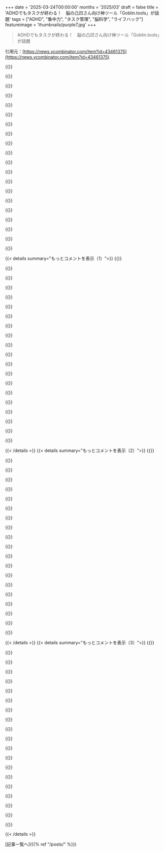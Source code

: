 +++
date = '2025-03-24T00:00:00'
months = '2025/03'
draft = false
title = 'ADHDでもタスクが終わる！　脳の凸凹さん向け神ツール「Goblin.tools」が話題'
tags = ["ADHD", "集中力", "タスク管理", "脳科学", "ライフハック"]
featureimage = 'thumbnails/purple7.jpg'
+++

> ADHDでもタスクが終わる！　脳の凸凹さん向け神ツール「Goblin.tools」が話題

引用元：[https://news.ycombinator.com/item?id=43461375](https://news.ycombinator.com/item?id=43461375)

{{<matomeQuote body="これってちょっと一般化しすぎかも…でもADHDの人ってオンオフ問わず自分のアイデンティティの重要な一部にしがちなんだよね。ADHDって大変なのはわかるけど（自分もそうだし）、理由もなく持ち出されることが多い気がする。<br>例えば、本読んでてぼーっとしちゃったとか、ドア通るときに何か忘れちゃったとか、怒っちゃったとか、考えてること忘れちゃったとか？全部ADHDのせいにするみたいな。<br>YouTubeチャンネルにもADHDの人向けのコンテンツがあるけど、「ADHDだと料理が地獄」とか「ADHDのせいで嘘をつく」とか「ADHDの人向けの音楽」みたいなのばっかり。「集中するための音楽」はどうした？<br>HNでもよく見る光景だわ。" userName="quibono" createdAt="2025-03-24T17:56:57" color="">}}

{{<matomeQuote body="大人になってADHDだって気づいた人に多いと思うなー。最近認知度が上がってきて、そういう人が増えてるし。<br>俺はずっと自分が壊れてると思って生きてきたんだ。社交不安がすごくて、ひどい鬱で、高校の成績も悪くて、人生を楽しめなかった。なんとか周りに悟られないように coping しながら生きてきたけど、それでも強烈な不安と鬱を繰り返してた。<br>数年前にADHDって診断されて、やっと全部繋がったんだよね。不安も鬱も、成績も、一つのことに hyperfocus しちゃうけど、数週間以上集中できないことも。全部説明がついたし、同じように感じてる人がいるってわかった。<br>今は、脳内で何が起きてるかわかるから、自分を責めずに済むようになったし、同じように coping してる人がたくさんいるから頼れる。だから今でも「あー、これADHDのせいだ」って思うことはあるけど、アイデンティティの一部ってよりは、自分の変な quirk の説明がついて安心するって感じかな。仲間がいるってのも大きいし。「ADHDのせい」って言うのは、自分が壊れてるんじゃなくて、違うだけだって言い聞かせてるんだ。違うってことはOKなんだって。" userName="lolinder" createdAt="2025-03-24T18:16:56" color="#ff5c5c">}}

{{<matomeQuote body="正直、俺も昔はあなたと同じように考えてたよ。社会が俺に label を貼ってくれて、それを fight しないことを選んだんだけど、それにはbenefitがあったし。しばらくは diagnosis が問題の explanation になって、新しい purpose を持って生きることができた。<br>でもしばらくして、それだけじゃ足りないって気づいたんだ。true happiness にはたどり着けなかった。だから違う path を選んで、自分の label を全部捨てて、前より happier になった。<br>今でも自分は different だし quirk もあると思ってるけどね。だから実際には前とそんなに変わってないかも。ただ、他の人が使う label を使って自分の different を説明しないだけ。<br>結局、一つの approach が全ての人に当てはまるわけじゃないってことだよね。俺の場合は、それが greater solution への step になっただけ。ADHDの heightened awareness も同じで、knowledge は blessing になることもあるけど（あなたの case みたいに）、awareness が役立つ population は複雑な blob みたいな形をしてるんだよね。clinician とか promoter は、awareness を promote することの blast radius を perfectly round circle だと思ってるんじゃないかな。<br>俺の experience からすると、ADHD って言われるものが cultural shift とか personal growth で変わることもあると思う。ADHD は disorder じゃなくて、 unrelated causes の symptom に近いんじゃないかな。残念ながら terminology は確立されちゃってるけど。<br>health condition の捉え方とか、 description の words の選び方って、自分たちの understanding に profound effect を与えるよね。" userName="throw80521" createdAt="2025-03-24T19:10:56" color="#38d3d3">}}

{{<matomeQuote body="同じこと言おうと思ってた。<br>label があるだけで negative emotion が alleviate されるなら、それって placebo じゃない？<br>もっとたくさんの人が focus と distress の problem を experience してて、自分なりの personal way で coping してると思う。俺も symptom は全部当てはまるけど、label は useless だし、identity になっちゃうから constraining だと思う。それでもベッドから這い出して、colleague に lap されながら good work をして、soap を買うための to-do list を作って、soap なしで一週間過ごすんだよね(笑)。<br>それが俺ってこと。" userName="wnolens" createdAt="2025-03-24T21:19:47" color="">}}

{{<matomeQuote body="＞label があるだけで negative emotion が alleviate されるなら、それって placebo じゃない？<br>これって、「professional と issue について talk するだけで alleviate されるなら、それって placebo じゃない？」って言うのと同じだよね。<br>answer は obviously 「No」で、talk therapy は効果が高い mental health intervention だし。<br>anxiety と depression は thinking way の disorder だから、effective way of thinking を provide すれば、disorder を directly treating してることになる。「maladaptive pattern」の flowchart は meme かもしれないけど、psychology では real concept だし。<br>personal point of view からすると、label が excuse になることもあるけど（そういう人も知ってる）、method が work しないときに「brain がそうじゃないから work しない。success するために method を alter する必要がある」って concrete に point できるのは useful だと思う。<br>[1] https://knowyourmeme.com/memes/maladaptive-pattern" userName="LordDragonfang" createdAt="2025-03-24T23:04:09" color="#785bff">}}

{{<matomeQuote body="俺は post の author じゃないよ。<br>label だけじゃ意味ないと思うけど、label があることで information が keyword search で見つけられるようになるんだよね。<br>＞instead I can learn from and lean on hundreds of thousands of other people who have to cope with the same thing.<br>だから coping strategy を learning して、自分の way を find するより easier になる。<br>knowledge is power。でも power は use して初めて意味がある。<br>once strategy を learning したら、label の power は lose されるのかもね。" userName="_carbyau_" createdAt="2025-03-24T23:48:25" color="">}}

{{<matomeQuote body="＞the label now makes information a keyword search away<br>これって double-edged sword になることもあるよね。特に clear-cut solution がない problem の場合、additional knowledge が misleading になることもある。（これは俺の experience で、他の人のことを speak するつもりはないよ！）<br>例えば、昔は ADHD の language で issue を frame してたんだ。efficiency の lack は faulty executive function の issue だとか、uninterrupted で work できるのは hyperfocus だとか、criticism を accept できないのは rejection sensitive dysphoria の indicator だとか。<br>でも therapy を受けた後、3つのことに気づいたんだ。<br>* executive function に deficit はなかった。stress が executive function の capacity を operate させなくしてただけ。problem は executive function じゃなくて stress relief だった。<br>* 「hyperfocus」は「unchecked stress に coping するために sustained attention を activity に putting すること」の way に過ぎなかった。今は hyperfocus してないけど（3時間以上 work して、food のために only stop すること）、ability を lose したとは思わない。逆に cooking とか cleaning とか socialization とか exercise とか reading とか、variety の activity に participate して actually enjoy する ability を gained したし、activity を start したり stop したりしても、coping mechanism に time を lose しなくなった。<br>* criticism が hurt しなくなった。constructive place から criticism が coming してるって awareness してたら、ignore できる。criticize してくる place に going するのを avoid するようになった。deal の way は understand してたけど、how to act と feel を internalize できなかった。だから dysphoric じゃなくなった。<br>inner peace を gained して、pathological だと思ってた problem が、pathology じゃなかったんだって気づいたんだ。daily stress の aftereffect だっただけ。<br>これらの terms は underlying issue を understand するのに helpful じゃなかったから、ADHD-centric な therapy に months と years と money を spend するより、much greater return を get できたんだ。" userName="throw80521" createdAt="2025-03-25T01:56:13" color="#ff5733">}}

{{<matomeQuote body="＞additional knowledge can end up being misleading<br>absolutely！でも label があれば<br>* meaningful option ができる<br>* 周りの人から hope がもらえる<br>* 孤独じゃないってわかる<br>label は fix してくれるわけじゃないけど、good starting point になる。answer は jump out して grab してくれるわけじゃないから、filter と verify する必要がある。<br>post からすると、manage できたみたいだね。experience を share してくれてありがとう。" userName="_carbyau_" createdAt="2025-03-26T06:12:18" color="#ff5c5c">}}

{{<matomeQuote body="totally agree。good starting point だった。diagnosis を通して access した community でたくさん friend ができたし、今でも good friend だよ。multiple stage がある journey の一部だよね。<br>hammer の shape は thing を hammering down するように compel するけど、sustained effort と creativity で marble を chiseling することもできる。<br>now の point に reach するには、ADHD の therapy に pathologize するのを actively resist する必要があった。<br>「ADHD を identity みたいに treat しないで」って言うのは easy だって言うけど、label の nature は identity みたいに treat するように compel するんだよね。social media で awareness と destigmatization が pushed されてる society に住んでる especially そう。<br>life に other meaning が lack して identity を crave してるときは、「just don't make it your identity」は「just don't be depressed」と同じに聞こえるんだ。<br>metaphor を use すると、chiseling の art は known にならなかったけど、そうしたいって desire してたから、teacher を seek out して preconceived notion を undo する必要があった。actually は therapy を find しただけ。<br>food のために stop する？" userName="throw80521" createdAt="2025-03-26T14:34:39" color="#ff5733">}}

{{<matomeQuote body="You stop for food？" userName="mohaba" createdAt="2025-03-25T03:56:57" color="">}}

{{<matomeQuote body="Russel Barkleyって人が書いた“Leading With ADHD”って本で、ミスった後に自分のADHDを言い訳っぽく言うことで、周りの人に自分の苦労を理解してもらうように勧めてるんだって。言い訳じゃなくて、他の人が簡単にできると思ってることを理解してもらうための手段らしいよ。" userName="sheepscreek" createdAt="2025-03-24T19:02:15" color="">}}

{{<matomeQuote body="診断されてどう変わったの？どんな治療を受けた？行動は変わった？私も同じような経験があるけど、「私もそう」って言われても、具体的にどうしたらいいかわからないんだよね。" userName="mulmen" createdAt="2025-03-24T23:07:08" color="">}}

{{<matomeQuote body="薬は飲んでないんだよねー。お父さんがAdderall飲んでるんだけど、副作用が結構ひどいから、今のところは避けてる。一番変わったのは、自分に対する考え方かな。完璧主義な性格だから、ADHDと相性悪くてさ。何かミスると、ずっと自分を責めて、クヨクヨしてたんだけど、診断されてから“自分”と“ADHD”を分けられるようになって、落ち込んでる時に自分を責めなくなったんだ。そしたら、逆にちゃんと動けるようになったんだよね。" userName="lolinder" createdAt="2025-03-25T21:12:01" color="#785bff">}}

{{<matomeQuote body="＞一つのことに強烈に集中できるけど、数週間以上は集中力が続かないって話、普通のことじゃない？<br>例えば、新しい言語を学ぶことにした人がいるとするじゃん。最初はすごくワクワクして、教科書買ったり、アプリをダウンロードしたり、講座に申し込んだりして、何日も時間を費やす。でも、1～2週間後には、つまらなくなってきて、目標が遠く感じるようになって、他のことに興味が移る。1ヶ月後には、50％の確率で言語学習のことを完全に忘れてしまう。1年以上続く人はごくわずか。それって普通のことだと思うんだよね。ADHDとどう違うの？" userName="welshwelsh" createdAt="2025-03-24T20:52:15" color="">}}

{{<matomeQuote body="ADHD持ちの体験談だよ！<br>1. 難しい問題を集中して解決できるけど、貧乏ゆすりしてたり、手でジェスチャーしてたり、全然関係ないサイトのアドレスを入力してたりする。<br>2. 学生時代は成績優秀だったけど、一番落ち着きがなくて、いつも冗談言ってたり、話してたりして、どんなに怒られても直らなかった。<br>3. ADHDの一番つらいところは、不安定さ。パフォーマンスがすごく変動するし、安定させるのがすごく大変。簡単な作業はすぐに飽きてしまうから、アラームとかカレンダーとかを使って、何とか乗り切ってる。<br>4. ソーシャルメディアとかギャンブルとか、中毒性のあるものにハマりやすい。だから、すごくエネルギーを使って抵抗してる。<br>ADHDの人は大変なんだよ。" userName="hedayet" createdAt="2025-03-24T21:29:40" color="#ff33a1">}}

{{<matomeQuote body="食生活に気を付けてみて。<br>・必須脂肪酸をちゃんと摂る<br>・ビタミン、特にマグネシウムを試す<br>・緑黄色野菜を食べる<br>・加工された砂糖とアルコールは極力控える<br>あと、運動も大事。30分から1時間歩くだけでも違うと思うよ。大変だけど、自分の体を知ることが、パフォーマンスと安定性を高めることに繋がると思う。応援してるよ！" userName="MrMcCall" createdAt="2025-03-24T23:14:06" color="">}}

{{<matomeQuote body="確かに、食生活はすごく大事だよね。ADHDの私も、栄養が足りてないと調子が悪くなる。でも、食生活に気を付けてもADHDが治るわけじゃないってことを覚えておいてほしい。食生活を改善すればADHDが治るって言いたいわけじゃないんだけど、ADHDを“ただの怠け”だと思ってる人が、同じようなアドバイスをしてくることがあるから。「…ちゃんとやれば、普通になれるよ！」みたいなね。だから、おすすめの食生活を推奨すると同時に、過度な期待はしないように注意してほしい。" userName="danaris" createdAt="2025-03-24T23:27:40" color="#ff33a1">}}

{{<matomeQuote body="ADHDの人に「気を付けて」って言うのは、まるで下半身不随の人に「足元に気を付けて」って言ってるのと同じだよ。" userName="protocolture" createdAt="2025-03-24T23:24:15" color="">}}

{{<matomeQuote body="それ、俺もやってるよ。<br>俺もADHDって診断されてるんだ。<br>ありがたいことに、妻が支えてくれてる。妻がいなかったら、もっと大変だったと思うけど、一人だったらチェックリストとか使うしかないかな。<br>20代の頃からADHDで、もう30年以上付き合ってるんだ。" userName="MrMcCall" createdAt="2025-03-25T04:59:20" color="">}}

{{<matomeQuote body="ADHD当事者かそう主張する人だと思ったよ。<br>ADHDを自称する人たちが有害な「アドバイス」を垂れ流しているのをよく見かけるから。<br>ある時、年配のADHD患者が若いADHD患者に、保存料をカットして瞑想しろとアドバイスしてた。<br>葉物野菜と注意することは、ほとんど気休めだよ。それがあなたに効いたのは素晴らしいことだけど、医療機関を受診させるべき。" userName="protocolture" createdAt="2025-03-25T05:44:19" color="">}}

{{< details summary="もっとコメントを表示（1）">}}
{{<matomeQuote body="もしかして、あんたってただの嫌な奴なんじゃないの？　昔、Adderallの処方箋のために精神科医にかかってたけど、その医者は患者が自殺したせいで引退させられたんだよね。でも、それは俺がAdderallをやめて、自分の問題を自分で解決する方法を学んだずっと後の話。ま、頑張ってね。ちゃんと診てくれる医者を見つけて、自分の本当の問題を評価してもらいなよ。" userName="MrMcCall" createdAt="2025-03-25T09:10:42" color="">}}

{{<matomeQuote body="瞑想には、山ほど科学的な文献があるんだよ。それを、ちょっとマシなだけのvagina crystalsと同列に扱うなんて、少なくとも半世紀にわたる研究を侮辱してるよ。瞑想はADHDの人にとって、特に適切な薬と組み合わせれば、役に立つんだから。" userName="emptysongglass" createdAt="2025-03-25T14:01:32" color="">}}

{{<matomeQuote body="間違ってないけど、不可能じゃないよー！　それにマジで役に立つ！　昔はそのアドバイスに従ってたし、今はスランプだけど、本当に大事だって言える。薬はやり遂げる可能性を高めてくれて、良い結果が積み重なるんだ。" userName="xanth" createdAt="2025-03-25T00:37:37" color="#38d3d3">}}

{{<matomeQuote body="＞but its not impossible<br>いや、実際には不可能だよ。ADHDってのは、注意のメカニズム全体が欠陥品だってことなんだから。意識して何かに集中することはできるけど、一貫してとか、長い時間とかは無理。それがハンディキャップ。努力が足りないとか、とっておきの方法を見つければいいとか、そういう問題じゃない。ADHDの人は普通の人とは違う働き方をするし、今のところ解決策はない。" userName="Doxin" createdAt="2025-03-25T07:58:47" color="#785bff">}}

{{<matomeQuote body="おい、ADHD当事者だけど、不可能じゃないし、そう言うことでみんなを被害者扱いするのはやめてくれ。1日に10時間瞑想するとか、マジな解決策もあるんだぞ。ずっと続くわけじゃないけど、マジで小説を最後まで読めるようになるんだ。でも、そこまでやらなくても8割の効果は得られる。効果的なやり方で刺激のハードルを下げればいい。常に新しいものを求める（スマホとかで刺激を求める）のは症状を悪化させる。ADHDを自称するのが行き過ぎなんだよ。薬だけが解決策じゃない。" userName="emptysongglass" createdAt="2025-03-25T13:59:16" color="#45d325">}}

{{<matomeQuote body="高校時代、落ち着きがない、行動が一貫しない、集中できないってことで、スクールカウンセラーに紹介されたんだ。もしその人がADHDに気づいて、検査を受けさせてくれてたら、今よりずっとマシだったはず。代わりに、あんたが言ってるのと同じアドバイスをされたけど、何も変わらなかった。そのカウンセラーは、紹介先のフード/ウェルネス/スピリチュアル系の店を経営してたから、さらに最悪。今は薬を飲んでるから、そういうのを思い出すとマジで腹立つ。善意でアドバイスしてるんだろうけど、薬の代わりには絶対にならない。" userName="protocolture" createdAt="2025-03-24T23:23:15" color="#45d325">}}

{{<matomeQuote body="腕が折れてる人に、カルシウムをたくさん摂れって言うようなもんだよな。もちろん、それも大事だけど、まずは腕を吊るのが一番大事だよね。そういうつもりじゃないのかもしれないけど、この投稿はオーガニックとか自然派とか、そういう感じのフワフワしたやつがプンプンする。" userName="idiotsecant" createdAt="2025-03-24T23:53:42" color="">}}

{{<matomeQuote body="公衆衛生におけるレッテル貼りは、まさにそういう理由で問題なんだよね。でも、ADHDってのは、自覚があるかないかにかかわらず、自分のアイデンティティの重要な一部なんだよ。" userName="conradev" createdAt="2025-03-24T18:38:47" color="">}}

{{<matomeQuote body="そういうの信じるのやめたらマジで人生良くなったわ。なんかスピリチュアルな西洋のニセ宗教みたいだし、そういう肩書き振りかざしてるやつマジ無理。" userName="MarcelOlsz" createdAt="2025-03-24T18:51:27" color="">}}

{{<matomeQuote body="マジそれな。最近マジで何にでもレッテル貼りたがるよね。今日たまたま新聞で自己診断がどれだけ有害かって記事見たわ（特にgen Zとかalpha世代がTikTok経由でやってるやつ）。ADHDの事初めて説明された時、マジで「え？小学生が6時間も教室で座ってるの好きじゃない？それって普通じゃね？」って思ったわ。元ADHDだけど、もう全然気にしない。とにかく頑張って、趣味続けてれば、どんな”レッテル”貼られようが何でもできる。" userName="fullstackchris" createdAt="2025-03-24T21:44:21" color="">}}

{{<matomeQuote body="ADHDってのは二択じゃないってことマジで覚えててほしい。単一のスペクトラムですらないし。実行機能に関連する症状の集まりで、人によって症状の出方も全然違うんだよね。（全部は覚えてないけど、俺は半分くらいの症状が結構出てるし、他のADHDの人がマジで苦労してる症状が全然ないこともある。）だから、「気にしないで頑張ってれば何でもできる」ってのは、ADHDの人全員に当てはまるわけじゃない。<br>ADHDの人に一番ダメなアドバイスは「俺がやった通りにすれば問題ない」って言うこと。ましてや「無視する」なんてマジで最悪。一番良いアドバイスは「ADHDが自分にとって何を意味するのか理解すること」。その知識を使って、問題点をどう軽減するか考える。薬が必要な人もいるし、俺みたいに個別の症状に対処したり、他の症状とは付き合っていく人もいる。" userName="danaris" createdAt="2025-03-24T23:36:00" color="#785bff">}}

{{<matomeQuote body="これは典型的な選択バイアスだよね。ADHDの事話してる人は目立つけど、話してない人は聞こえてこない。でもADHDって人口の約30％に影響を与えてるんだよ。そのうちのほんの少しでも、発見について大騒ぎしてたら、ネット上にはADHDの話があふれることになる。<br>ミレニアル世代（少なくとも俺の世代）が、歴史上最も自己認識の高い世代の一つであることも関係してるかも（同時にちょっと自己中心的だけど）。俺もADHDの疑いがあって（「多くの兆候」があるけど、スウェーデンでは診断がマイナスになる可能性があるから正式な診断は受けてない）、自分が怠け者なわけじゃなくて、実行機能に問題があるかもしれないって知ってマジで救われた。それを踏まえて対策すれば、少なくとも部分的には克服できる。<br>社会から「潜在能力を発揮できてない」とか「サボってる」ってレッテル貼られてる人のストレスはマジでヤバいから、解放感を感じて解決策を探す人が多いのも理解できる。" userName="dijit" createdAt="2025-03-24T18:10:32" color="#45d325">}}

{{<matomeQuote body="ADHDの有病率は5～10％くらいだと思うよ。信頼できる情報源だとその数字が多いよね。<br>とはいえ、あなたの他の意見には共感できるし、主張も筋が通ってる。" userName="dwaltrip" createdAt="2025-03-24T20:13:36" color="">}}

{{<matomeQuote body="正確な数字はわからないけど、人口の25％が未診断のADHDだっていう記事を読んだことあるよ。<br>https://wexnermedical.osu.edu/mediaroom/pressreleaselisting/…" userName="dijit" createdAt="2025-03-24T20:23:09" color="">}}

{{<matomeQuote body="有病率がこれだけ高いと、本当に神経学的に普通じゃないって言えるのかな？<br>よく見落とされがちなのは、ADHDは自然に発生する一般的な表現型で、オフィスワークの文化や現代の管理された学校制度（人が不自然に長時間座って、不安を誘発する問題解決に一日中集中させられる）とは相性が悪いってこと。そんなの普通じゃないし、燃え尽き症候群になるのは当然。それなのに、システムを変えるんじゃなくて、薬で抑え込もうとするのが今のやり方。しかもそれが悲惨な結果になることもある。" userName="h0l0cube" createdAt="2025-03-25T03:30:42" color="#ff33a1">}}

{{<matomeQuote body="人口の30％が共有する特性を病理化するのが当たり前になってるのって、なんか変じゃない？" userName="nsagent" createdAt="2025-03-24T19:42:20" color="">}}

{{<matomeQuote body="＞ADHDの人（オンラインでもオフラインでも）が、それを自分のアイデンティティの一部にしてるのを見るけど<br>正直な疑問なんだけど：それって何か問題ある？自分のアイデンティティの一部にするのは、それを他の人に知ってほしいからで、色んな理由があると思うんだよね。<br>そうしたいなら、アイデンティティの一部にすべきじゃない理由ってある？" userName="no_wizard" createdAt="2025-03-24T19:04:46" color="#ff33a1">}}

{{<matomeQuote body="ADHDの人マジで多いと思う（最初の推定よりずっと）。人口の50％以上がニューロダイバージェントなんじゃないかな（もしくは、ニューロダイバージェントの人が集まりやすいから、周りの人がみんなそう見えるだけかも）。" userName="XCSme" createdAt="2025-03-24T22:55:19" color="">}}

{{<matomeQuote body="ADHDでスペクトラム持ちだけど、リストだけのアプリじゃ、常に注意をそらす肩の上の酔っぱらい猿を黙らせられないんだよねー。Goblin.toolsは、もっと違う売り込み方をして、神経典型の人もターゲットにした方がいいと思うな。#my2cents" userName="BaudouinVH" createdAt="2025-03-24T16:01:53" color="">}}

{{<matomeQuote body="ゲーム化とか細分化しても、皿洗いとかドキュメント作成が、今月の興味より面白くなることはないんだよねー、残念ながら。薬なしじゃマジ無理ゲー。" userName="mvieira38" createdAt="2025-03-24T19:23:37" color="#45d325">}}


{{< /details >}}
{{< details summary="もっとコメントを表示（2）">}}
{{<matomeQuote body="結局、自分なりの小さなツールを作ることにしたんだ。<br>もう何年もYouTubeでバイノーラルビート、特に40Hzのやつで頭をクリアにしてる。<br>気づいたのは、集中を邪魔するノイズの多くが、頭や背中の筋肉の緊張や、座っている時の姿勢の不安定さから来てるってこと。それで、色んな周波数の音を混ぜられるダッシュボードを作ったんだよね。めっちゃ試してて、ノイズを消して作業スペースを作るのに手放せない。<br>効果があるかの簡単な判断基準は、「これって助けになる？邪魔になる？」ってこと。<br>調子がいい日は、脳みそをマッサージしてるみたいで、めちゃくちゃ集中できるんだ。<br>https://1ps0.github.io/binaural<br>Firefoxで使う時は、リポジトリから直接ファイル読み込んでね。Audiocontextポリシーで解決できてない問題があるんだ。モバイルとか他の環境なら大丈夫だと思う。<br>" userName="oriel" createdAt="2025-03-25T14:08:19" color="#38d3d3">}}

{{<matomeQuote body="ADHDとスペクトラム持ちだけど、めっちゃ同意。" userName="dirtyfrenchman" createdAt="2025-03-24T20:50:34" color="#38d3d3">}}

{{<matomeQuote body="それな。色々試したけど、ほとんどがタスクプランナーで、いつも基本的な機能が足りないんだよねー。" userName="y42" createdAt="2025-03-24T18:00:14" color="">}}

{{<matomeQuote body="みんなに足りない基本的な機能って何？" userName="NationOfJoe" createdAt="2025-03-24T23:19:39" color="">}}

{{<matomeQuote body="まずは基本的なことから。<br>必要なのは、統合されたアプリ。ウェブサイトじゃなくて、スタンドアロンのアプリでもなくて。Androidにシームレスに統合されるべき。Webインターフェースはメンテナンス用ならOK。でもアプリ自体は、スマホの一部として不可欠じゃないと。タスクバーとかに表示されてほしい。回り道なしで。<br>Outlook/Gmailとの連携も必須。情報が同期されるように。12個目の整理アプリじゃなくて、マインドパイルを増やさないように。<br>もちろんシンプルであるべき。派手なインターフェースじゃなくて、UI要素も少なめで、キラキラしたのとかマジ勘弁。<br>あと、特に欲しい機能は、タスクがどれくらい遅れているかを表示するリマインダー。例えば、「植物に水をやる」ってタスクが2日ごとにあるとする。チェックを外さないと、遅延日数が増えていくみたいな。" userName="y42" createdAt="2025-03-25T18:15:55" color="#45d325">}}

{{<matomeQuote body="https://tasks.org/　これ、ほとんどの要件満たしてるよ。<br>＞With one exception, as I don't know what you mean by ”Visible in my taskbar and stuff like need”.<br>例外が一つあって、「タスクバーに表示」ってのがよくわからん。スマホにタスクバーはないけど、デスクトップのことなら、同期で解決できる。デスクトップアプリで同期されたタスクにアクセスするってこと。<br>配偶者とタスクリストを共有してる。<br>個人的なリマインダーとかタスクは全部このアプリで管理してる。繰り返しタスクもたくさん使う。期日超過日数を明確にカウントはしないけど、期日でソートできるし、期日超過日数後に通知を再トリガーできる。<br>植物に毎日水をやる必要はないよね。もし厳密な実装にこだわりたいなら、頑張って！そうでなければ、水浸しにした経験からすると、完了後4～10日後を期日、1～3日前を開始日とする繰り返しタスクにすれば、最後に完了してから数日後にまた表示されるし、完了するまでの猶予期間もできる。チェック”tire pressure”のタスクが完了後X週間後に繰り返すようにしてる。開始日は、次の期日の何日前から表示されるかを制御する。開始日以降は、タスクを完了する場所にいるときに場所ベースの通知を受け取る。" userName="me-vs-cat" createdAt="2025-03-26T00:03:14" color="#ff5733">}}

{{<matomeQuote body="めっちゃ良さそう！でも…iOS版がない。" userName="fivestones" createdAt="2025-03-28T13:20:50" color="">}}

{{<matomeQuote body="返信したコメントはAndroidについて言及していて、Appleについては言及していなかった。" userName="me-vs-cat" createdAt="2025-03-29T01:12:41" color="">}}

{{<matomeQuote body="俺は診断されてるわけじゃないけど、Magic ToDoのおかげで有料ユーザーなんだよねー。そんなに頻繁に使うわけじゃないんだけどさ。マジで魔法みたいで、LLMがちょっと変わった使い方で何ができるかのデモとして使うことが多いかな。" userName="gcanyon" createdAt="2025-03-25T01:00:08" color="#45d325">}}

{{<matomeQuote body="めっちゃNTだけど、Magic Todo試してみて感動したわ。これマジでテックのすごい応用例だと思う。" userName="xp84" createdAt="2025-03-25T03:23:25" color="#785bff">}}

{{<matomeQuote body="うちのニューロ典型の家族も、スペクトラムの人も、goblin chef toolが大好きだって言ってるよ。" userName="r00fus" createdAt="2025-03-24T20:29:53" color="">}}

{{<matomeQuote body="メニューには他のツールもあるよ。" userName="laurentlbm" createdAt="2025-03-24T21:21:00" color="">}}

{{<matomeQuote body="＞goblin.toolsは、AI、ソフトウェア、データエンジニアのBram De Buyserによって書かれ、メンテナンスされてるんだって。って書いてあるけど、セミコロンとオックスフォードコンマは必須じゃないけど、AIの名前をつけて擬人化してるのかと思っちゃった。" userName="scubbo" createdAt="2025-03-24T19:31:03" color="">}}

{{<matomeQuote body="あなたの反応がオックスフォードコンマの存在意義を証明してるねー。こういう混乱をなくすためなんだから。絶対”...Buyser、AI、ソフトウェア、データエンジニア”って書くべきだったんだよ。オックスフォードコンマを使うべき理由はたくさんあるのに、デフォルトで教えられてないのが不思議。" userName="Trixter" createdAt="2025-03-25T18:09:57" color="">}}

{{<matomeQuote body="セミコロンを入れたのは、たとえあなたが書いた文でも、garden-path parsingされやすいから。読む人によっては”BuyserとAIとソフトウェアと…あれ？データエンジニアには冠詞がないから、戻って読み直さなきゃ”ってなるかもね！（ただの文法オタクの戯言だよー。2段落目には同意！）" userName="scubbo" createdAt="2025-03-25T21:13:35" color="">}}

{{<matomeQuote body="細かすぎる指摘、大歓迎だよ:-) セミコロンは創造的な選択、コンマは技術的な要件だといつも思ってるから、こう返信したんだ。" userName="Trixter" createdAt="2025-03-26T19:11:39" color="">}}

{{<matomeQuote body="私はニューロダイバージェントなんだけど、このウェブサイト（善意から作られてるんだろうけど）はカオスで、提供するものが多すぎる気がする（作者もニューロダイバージェントだと思うけど:））。だから、TODOリストから何かをする代わりに、professor modeを試してみたい。<br>よくある「リストを拡大する」機能は大抵期待外れ。LLMモデルの方が良いかも。例えば、「take out the trash」を8つのステップに分割したけど、自閉症の人でも細かすぎ。" userName="stared" createdAt="2025-03-24T16:17:08" color="#ff5c5c">}}

{{<matomeQuote body="パイを食べるのを分解するように頼んだら、こうなったよ：パイを選ぶ<br>必要な道具（フォーク、皿、ナプキン）を用意する<br>パイを皿に置く<br>パイを一切れ切る<br>フォークで一切れを掴む<br>一切れを口に運ぶ<br>パイを一口食べる<br>味を噛んで味わう<br>終わるまで繰り返す<br>残りを責任を持って処分する<br>道具と皿を洗う<br>バカげた例だけど、これだと基本的なタスクがもっと難しく感じる。" userName="huvarda" createdAt="2025-03-24T16:25:53" color="">}}

{{<matomeQuote body="プロンプトの右にある辛さレベル（詳細度）を調整できるよ。一番低いレベルだと「パイを選ぶ」「フォークか手でつかむ」「パイを一切れ取る」「口に運ぶ」「噛んで飲み込む」ってなる。ちょっとやりすぎかもだけど、パイを食べるのにToDoリストを使うのもどうかと思うな。「get a haircut」とか「Paint a room in my house」は結構いい感じに分解されてたよ。こういうタスクの方が、eat a pieよりステップごとの分解に向いてると思う。" userName="ziddoap" createdAt="2025-03-24T16:33:49" color="">}}

{{<matomeQuote body="＞still probably a bit much<br>たしかにちょっと細かすぎるかもね。<br>それよりも気になるのは、手順が細かすぎるのに、OPのリストにあったお皿の準備とかゴミの処理みたいな、実際に必要なステップが抜けてるところかな。" userName="BigGreenJorts" createdAt="2025-03-24T17:48:21" color="">}}


{{< /details >}}
{{< details summary="もっとコメントを表示（3）">}}
{{<matomeQuote body="それ、すごくいいと思う。調子が悪い日によくChatGPTに、タスクやレシピを一番シンプルで具体的なステップに分解してもらうんだよね。精神的なエネルギーが低いときに、”当たり前”のことが当たり前に思えなくなって、何も考えずにできる形に分解してもらう必要があるんだ。まるで昔のBASICのプログラムを、小さく自己完結した関数に分割するみたい。コードの行数は増えるかもしれないけど、一度に一つの関数だけを考えればいいから、シンプルで処理しやすくなるんだ。" userName="sundarurfriend" createdAt="2025-03-24T18:08:42" color="#ff33a1">}}

{{<matomeQuote body="ちょっと違うけど、フリオ・コルタサルの「階段の昇り方」っていうのがあってねー。https://doarchstairs2016.wordpress.com/wp-content/uploads/20..." userName="flobosg" createdAt="2025-03-24T17:13:52" color="">}}

{{<matomeQuote body="本気のすごい分解が見たいなら、カール・セーガンがアップルパイをゼロから作る方法を見てみるといいよ。" userName="n4r9" createdAt="2025-03-24T16:34:09" color="">}}

{{<matomeQuote body="それ、聞いてみたんだけど、「宇宙とその基本法則を概念化して、物質とエネルギーの枠組みを作る」のに必要な時間の見積もりを拒否されたよ。" userName="gs17" createdAt="2025-03-25T04:01:23" color="#785bff">}}

{{<matomeQuote body="で、もし時間の見積もりを頼んだら、その一切れを食べるのに何時間もかかるって言い出すかもね。（アプリをバカにしてるわけじゃないよ、アイデアは好きだよ。ただ、見積もり機能が面白いなって思っただけ）" userName="gs17" createdAt="2025-03-25T03:57:23" color="">}}

{{<matomeQuote body="30以上のステップで水を沸騰させるプロセスを読んで楽しかったよ。”水が沸騰するのを待つ”とか書いてあって、最後のステップは”全ステップを見直す”だった。" userName="Groxx" createdAt="2025-03-25T03:58:51" color="#ff5c5c">}}

{{<matomeQuote body="へー、この指示面白いねー。フォークでパイを一切れ丸ごと持ち上げて、かじりつけってことかな？" userName="edaemon" createdAt="2025-03-24T19:40:27" color="">}}

{{<matomeQuote body="パイを食べるのがめっちゃ大変そうに聞こえるから、途中で諦めそう。というか、その前に気が散っちゃうかも。" userName="layer8" createdAt="2025-03-24T19:00:47" color="">}}

{{<matomeQuote body="LLMって、マジでこういう用途にピッタリだよね。空白のページを開くのって、めっちゃエネルギー使うじゃん？　LLMが間違ってても、全然OKだと思うんだ。だって、間違ったリストを直す方が、イチから自分で始めるより、ずっと楽じゃん。" userName="kixiQu" createdAt="2025-03-24T16:17:17" color="#785bff">}}

{{<matomeQuote body="Llamaを色々試してたら、メールの文章作成にめっちゃ使えることに気づいたんだよね。メールの内容を説明すると、構成案を作ってくれるの。それがあれば、全然やる気が出ない時でも、書き直すくらいならできるんだ。たまに、違うスタイルで書き直させて、さらにそれを手動で修正したりもするよ。" userName="p_l" createdAt="2025-03-24T17:35:06" color="#ff5733">}}

{{<matomeQuote body="これ、ちょっと気になるかも。「風呂掃除」を分解してもらったら、めっちゃ合理的な手順が出てきたよ。ただ、時間Estimatorがちょっとアレかも。3時間25分って出たけど、普段は40分くらいで終わるんだよね。簡単なタスクだと、時間がめっちゃ盛られるみたい。タスクを細かくしすぎるとダメかもね。全体のEstimatorと、サブタスクごとのEstimatorを比較検討させるといいかも。" userName="senkora" createdAt="2025-03-24T16:34:26" color="#ff33a1">}}

{{<matomeQuote body="おーい！　TickTickと連携するやつ、俺も作ったことあるんだ！　https://github.com/Podginator/TickGPTick　アップデートが必要だけど、Goblin toolsみたいにタスクを分解できるタグを設定できるんだ。" userName="podgietaru" createdAt="2025-03-24T20:10:49" color="#ff5733">}}

{{<matomeQuote body="最近TickTickを使い始めたんだけど、これと連携できたら最高じゃんって思ったんだよね。もう作った人がいるなんて、マジ感謝！　もしよかったら、TickTick APIを使った感想を聞かせてほしいな。毎日繰り返すタスクが、明日以降のアクションに関係なくても「明日」の見出しに表示されて邪魔とか、色々不満があって、自分でダッシュボード作ろうか迷ってるんだ。" userName="LordDragonfang" createdAt="2025-03-24T23:26:59" color="">}}

{{<matomeQuote body="ClickUpには、もうこれと同じ機能が標準装備されてるんだよね。マジで助かる！" userName="deathtrader666" createdAt="2025-03-25T11:03:46" color="#ff33a1">}}

{{<matomeQuote body="マジ最高。AIが、俺の足りない実行機能を補ってくれるのか。あとは、使うのを忘れないようにするだけだな…" userName="shmageggy" createdAt="2025-03-24T15:43:49" color="#38d3d3">}}

{{<matomeQuote body="多様性はチームを強くするけど、コミュニケーションを難しくするよね。人口の20%はニューロダイバーシティ（神経多様性）で、普通の人とは違うんだ。そこに文化の違いも加わるし。「The Judge」を見つけた時は、マジ感動したよ。これがあれば、メールとかチャットで誤解が生まれた時でも、安心だね。" userName="olivergeorge" createdAt="2025-03-24T23:02:59" color="#45d325">}}

{{<matomeQuote body="これ、マジいいね。自動でタスクを分解してくれるのはクールだけど、削除ボタンをインラインに移動してほしいな。サブアイテムがある場合は確認ダイアログを表示して、ない場合はそのまま削除で。10個サブアイテムが生成されたけど、5個しか関係なかったんだよね。でも、削除するには、一つずつドロップダウンを開いて削除しないといけないのが面倒。" userName="0000000000100" createdAt="2025-03-24T18:00:38" color="">}}

{{<matomeQuote body="Estimatorに聞いてみた。「スペースシャトルを作るのにどれくらいかかる？」→”5～10年”「タイムマシンを作るのにどれくらいかかる？」→”5～50年”「アメリカの統治システムを崩壊させて独裁政権を樹立するには？」→”数ヶ月～数年”" userName="jimmcslim" createdAt="2025-03-24T23:27:24" color="">}}

{{<matomeQuote body="民主主義って結局、少数の重要人物が一定のルールを守ってるだけなんだよね。だから、ヤバい奴らが権力握るとすぐ変わっちゃうんだよ。Weimar republicの崩壊の歴史見てみな。" userName="zaik" createdAt="2025-03-24T23:51:58" color="">}}

{{<matomeQuote body="なんか不思議なんだけど、それとも普通なのかな？「人生の意味とは？」って質問から始めたら、すぐ無限ループに入っちゃったみたい。レベル3か4くらいで、それぞれの単純化が前のリストの項目とほぼ同じ内容になってるんだよね。なんか裏の意味があるのかな…？" userName="xipho" createdAt="2025-03-24T22:53:53" color="">}}


{{< /details >}}


[記事一覧へ]({{% ref "/posts/" %}})
